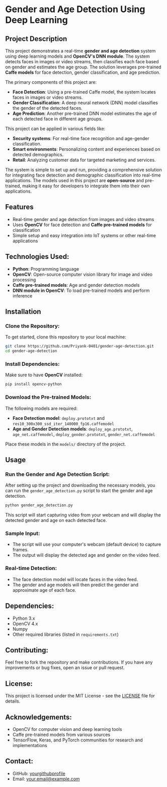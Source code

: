 
# Gender and Age Detection Using Deep Learning

## Project Description

This project demonstrates a real-time **gender and age detection** system using deep learning models and **OpenCV's DNN module**. The system detects faces in images or video streams, then classifies each face based on gender and estimates the age group. The solution leverages pre-trained **Caffe models** for face detection, gender classification, and age prediction.

The primary components of this project are:
- **Face Detection**: Using a pre-trained Caffe model, the system locates faces in images or video streams.
- **Gender Classification**: A deep neural network (DNN) model classifies the gender of the detected faces.
- **Age Prediction**: Another pre-trained DNN model estimates the age of each detected face in different age groups.

This project can be applied in various fields like:
- **Security systems**: For real-time face recognition and age-gender classification.
- **Smart environments**: Personalizing content and experiences based on detected demographics.
- **Retail**: Analyzing customer data for targeted marketing and services.

The system is simple to set up and run, providing a comprehensive solution for integrating face detection and demographic classification into real-time applications. The models used in this project are **open-source** and pre-trained, making it easy for developers to integrate them into their own applications.

## Features
- Real-time gender and age detection from images and video streams
- Uses **OpenCV** for face detection and **Caffe pre-trained models** for classification
- Simple setup and easy integration into IoT systems or other real-time applications

## Technologies Used:
- **Python**: Programming language
- **OpenCV**: Open-source computer vision library for image and video processing
- **Caffe pre-trained models**: Age and gender detection models
- **DNN module in OpenCV**: To load pre-trained models and perform inference

## Installation

### Clone the Repository:
To get started, clone this repository to your local machine:
```bash
git clone https://github.com/Priyank-0401/gender-age-detection.git
cd gender-age-detection
```

### Install Dependencies:
Make sure to have **OpenCV** installed:
```bash
pip install opencv-python
```

### Download the Pre-trained Models:
The following models are required:
- **Face Detection model**: `deploy.prototxt` and `res10_300x300_ssd_iter_140000_fp16.caffemodel`
- **Age and Gender Detection models**: `deploy_age.prototxt`, `age_net.caffemodel`, `deploy_gender.prototxt`, `gender_net.caffemodel`

Place these models in the `models/` directory of the project.

## Usage

### Run the Gender and Age Detection Script:
After setting up the project and downloading the necessary models, you can run the `gender_age_detection.py` script to start the gender and age detection.

```bash
python gender_age_detection.py
```

This script will start capturing video from your webcam and will display the detected gender and age on each detected face.

### Sample Input:
- The script will use your computer's webcam (default device) to capture frames.
- The output will display the detected age and gender on the video feed.

### Real-time Detection:
- The face detection model will locate faces in the video feed.
- The gender and age models will then predict the gender and approximate age of each face.


## Dependencies:
- Python 3.x
- OpenCV 4.x
- Numpy
- Other required libraries (listed in `requirements.txt`)

## Contributing:
Feel free to fork the repository and make contributions. If you have any improvements or bug fixes, open an issue or pull request.

## License:
This project is licensed under the MIT License - see the [LICENSE](LICENSE) file for details.

## Acknowledgements:
- OpenCV for computer vision and deep learning tools
- Caffe pre-trained models from various sources
- TensorFlow, Keras, and PyTorch communities for research and implementations

## Contact:
- GitHub: [yourgithubprofile](https://github.com/yourusername)
- Email: your.email@example.com
